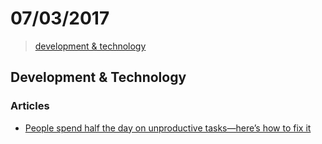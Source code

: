 # 07/03/2017

> [development & technology](#development--technology)


## Development & Technology

### Articles
- [People spend half the day on unproductive tasks—here’s how to fix it](https://blogs.dropbox.com/dropbox/2017/02/how-to-not-waste-time-at-work/)
